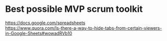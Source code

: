# Best possible MVP scrum toolkit

https://docs.google.com/spreadsheets  
https://www.quora.com/Is-there-a-way-to-hide-tabs-from-certain-viewers-in-Google-Sheets#wowadRVb10
